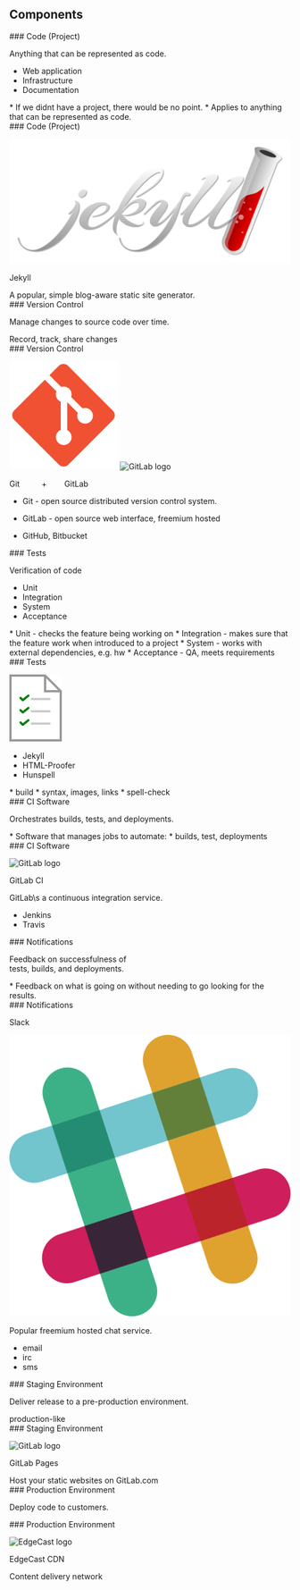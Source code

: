 ## Components

<section>
### Code (Project)

Anything that can be represented as code.

* Web application
* Infrastructure
* Documentation

<aside class="notes">
* If we didnt have a project, there would be no point.
* Applies to anything that can be represented as code.

</aside>
</section>
<!-- -->

<section>
### Code (Project)

![Jekyll logo](img/jekyllrb.svg) <!-- .element: style="height:5em;background-color:inherit;border:0" -->

Jekyll

<aside class="notes">
A popular, simple blog-aware static site generator.

</aside>
</section>
<!-- -->

<section>
### Version Control

Manage changes to source code over time.

<aside class="notes">
Record, track, share changes

</aside>
</section>
<!-- https://www.atlassian.com/git/tutorials/what-is-version-control -->
<!-- https://git-scm.com/video/what-is-version-control -->

<section>
### Version Control

![git logo](img/git.svg) <!-- .element: style="height:5em;background-color:inherit;border:0" -->
![GitLab logo](https://about.gitlab.com/images/downloads/logo.svg) <!-- .element: style="height:5em; padding-left:.5em;;background-color:inherit;border:0" -->

Git  &nbsp;&nbsp;&nbsp;&nbsp;&nbsp;&nbsp;&nbsp;&nbsp; + &nbsp;&nbsp;&nbsp;&nbsp;&nbsp;&nbsp; GitLab

<aside class="notes">

* Git - open source distributed version control system.
* GitLab - open source web interface, freemium hosted

* GitHub, Bitbucket

</aside>
</section>
<!-- -->

<section>
### Tests

Verification of code

* Unit
* Integration
* System
* Acceptance

<aside class="notes">
* Unit - checks the feature being working on
* Integration - makes sure that the feature work when introduced to a project
* System - works with external dependencies, e.g. hw
* Acceptance - QA, meets requirements

</aside>
</section>
<!-- -->

<section>
### Tests

![tests icon](img/test.svg) <!-- .element: style="height:2.5em;;;background-color:inherit;border:0" -->

* Jekyll
* HTML-Proofer
* Hunspell

<aside class="notes">
* build
* syntax, images, links
* spell-check

</aside>
</section>
<!-- -->

<section>
### CI Software

Orchestrates builds, tests, and deployments.

<aside class="notes">
* Software that manages jobs to automate:
  * builds, test, deployments

</aside>
</section>
<!-- -->

<section>
### CI Software

![GitLab logo](https://about.gitlab.com/images/downloads/logo.svg) <!-- .element: style="height:5em;background-color:inherit;border:0" -->

GitLab CI

<aside class="notes">
GitLab\s a continuous integration service.

* Jenkins
* Travis

</aside>
</section>
<!-- -->

<section>
### Notifications

Feedback on successfulness of<br/>tests, builds, and deployments.

<aside class="notes">
* Feedback on what is going on without needing to go looking for the results.

</aside>
</section>
<!-- -->

<section>
### Notifications

Slack

![slack logo](img/slack.svg) <!-- .element: style="height:4.75em;background-color:inherit;border:0" -->

<aside class="notes">
Popular freemium hosted chat service.

* email
* irc
* sms

</aside>
</section>
<!-- -->

<section>
### Staging Environment

Deliver release to a pre-production environment.

<aside class="notes">
production-like

</aside>
</section>
<!-- -->

<section>
### Staging Environment

![GitLab logo](https://about.gitlab.com/images/downloads/logo.svg) <!-- .element: style="height:5em;;background-color:inherit;border:0" -->

GitLab Pages

<aside class="notes">
Host your static websites on GitLab.com

</aside>
</section>
<!-- -->

<section>
### Production Environment

Deploy code to customers.

<aside class="notes">

</aside>
</section>
<!-- -->

<section>
### Production Environment

![EdgeCast logo](http://upload.wikimedia.org/wikipedia/commons/9/9b/EdgeCast_logo.png) <!-- .element: style="height:5em;background-color:inherit;border:0" -->

EdgeCast CDN

<aside class="notes">
Content delivery network

</aside>
</section>
<!-- -->

<!--
* http://www.informit.com/articles/article.aspx?p=1621865&seqNum=2
-->
